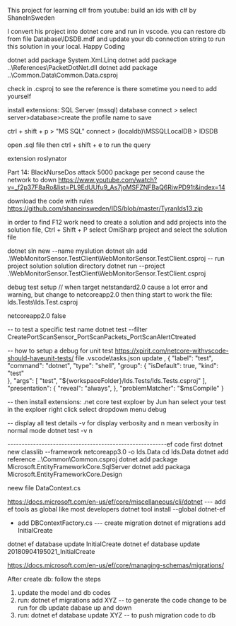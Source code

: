 This project for learning c# from youtube: build an ids with c# by ShaneInSweden

I convert his project into dotnet core and run in vscode. you can restore db from file Database\IDSDB.mdf
and update your db connection string to run this solution in your local.  Happy Coding

dotnet add package System.Xml.Linq
dotnet add package ..\References\PacketDotNet.dll
dotnet add package ..\Common.Data\Common.Data.csproj

check in .csproj to see the reference is there sometime you need to add yourself

install extensions: SQL Server (mssql)
database connect > select server>database>create the profile name to save

ctrl + shift + p > "MS SQL" connect > (localdb)\MSSQLLocalDB > IDSDB

open .sql file then ctrl + shift + e to run the query

extension roslynator 

Part 14: BlackNurseDos attack 5000 package per second cause the network to down
https://www.youtube.com/watch?v=_f2p37F8aRo&list=PL9EdUUfu9_As7joMSFZNFBaQ6RiwPD91t&index=14

download the code with rules
https://github.com/shaneinsweden/IDS/blob/master/TyranIds13.zip

in order to find F12 work need to create a solution and add projects into the solution file, Ctrl + Shift + P select OmiSharp project and select the solution file

dotnet sln new --name myslution
dotnet sln add .\WebMonitorSensor.TestClient\WebMonitorSensor.TestClient.csproj
-- run project solution solution directory
dotnet run --project .\WebMonitorSensor.TestClient\WebMonitorSensor.TestClient.csproj

debug test setup
// when target netstandard2.0 cause a lot error and warning, but change to netcoreapp2.0 then thing start to work
the file: Ids.Tests\Ids.Test.csproj

<Project Sdk="Microsoft.NET.Sdk">
  <PropertyGroup>
    <TargetFramework>netcoreapp2.0</TargetFramework>
    <GenerateProgramFile>false</GenerateProgramFile>
  </PropertyGroup>

-- to test a specific test name
dotnet test --filter CreatePortScanSensor_PortScanPackets_PortScanAlertCtreated

-- how to setup a debug for unit test https://xpirit.com/netcore-withvscode-should-haveunit-tests/
file .vscode\tasks.json update
,
        {
            "label": "test",
            "command": "dotnet",
            "type": "shell",
            "group": {
                "isDefault": true,
                "kind": "test"   
            },
            "args": [
                "test",
                "${workspaceFolder}/Ids.Tests/Ids.Tests.csproj"
            ],
            "presentation": {
                "reveal": "always",
            },
            "problemMatcher": "$msCompile"
          }

-- then install extensions: .net core test exploer by Jun han
select your test in the exploer right click select dropdown menu debug

-- display all test details -v for display verbosity and n mean verbosity in normal mode
dotnet test -v n


--------------------------------------------------------ef code first
dotnet new classlib --framework netcoreapp3.0 -o Ids.Data
cd Ids.Data
dotnet add reference ..\Common\Common.csproj
dotnet add package Microsoft.EntityFrameworkCore.SqlServer
dotnet add packaga Microsoft.EntityFrameworkCore.Design

neew file DataContext.cs

https://docs.microsoft.com/en-us/ef/core/miscellaneous/cli/dotnet
--- add ef tools as global like most developers
dotnet tool install --global dotnet-ef

+ add DBContextFactory.cs
--- create migration
dotnet ef migrations add InitialCreate

dotnet ef database update InitialCreate
dotnet ef database update 20180904195021_InitialCreate

https://docs.microsoft.com/en-us/ef/core/managing-schemas/migrations/

After create db: follow the steps
1. update the model and db codes
2. run: dotnet ef migrations add XYZ  -- to generate the code change to be run for db update dabase up and down
3. run: dotnet ef database update XYZ    -- to push migration code to db




